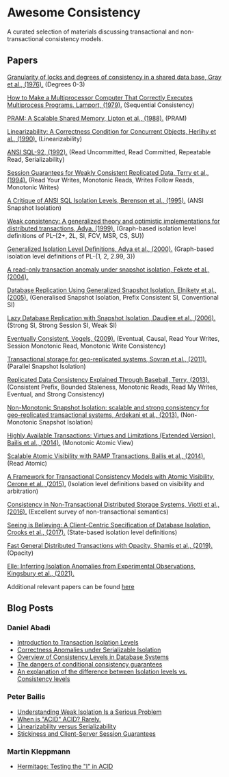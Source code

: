 # Awesome Consistency

A curated selection of materials discussing transactional and non-transactional consistency models.

## Papers

[Granularity of locks and degrees of consistency in a shared data base, Gray et al., (1976).](http://jimgray.azurewebsites.net/papers/granularity%20of%20locks%20and%20degrees%20of%20consistency%20rj%201654.pdf) (Degrees 0-3)

[How to Make a Multiprocessor Computer That Correctly Executes Multiprocess Programs. Lamport, (1979).](https://www.microsoft.com/en-us/research/uploads/prod/2016/12/How-to-Make-a-Multiprocessor-Computer-That-Correctly-Executes-Multiprocess-Programs.pdf) (Sequential Consistency)

[PRAM: A Scalable Shared Memory, Lipton et al., (1988).](https://www.cs.princeton.edu/research/techreps/TR-180-88) (PRAM)

[Linearizability: A Correctness Condition for Concurrent Objects, Herlihy et al., (1990).](https://cs.brown.edu/~mph/HerlihyW90/p463-herlihy.pdf) (Linearizability)

[ANSI SQL-92, (1992).](http://synthesis.ipi.ac.ru/synthesis/student/oodb/essayRef/sqlFoundation.pdf) (Read Uncommitted, Read Committed, Repeatable Read, Serializability)

[Session Guarantees for Weakly Consistent Replicated Data, Terry et al., (1994).](https://www.cs.utexas.edu/~lorenzo/corsi/cs380d/papers/SessionGuaranteesBayou.pdf) (Read Your Writes, Monotonic Reads, Writes Follow Reads, Monotonic Writes)

[A Critique of ANSI SQL Isolation Levels, Berenson et al., (1995).](https://www.microsoft.com/en-us/research/wp-content/uploads/2016/02/tr-95-51.pdf) (ANSI Snapshot Isolation)

[Weak consistency: A generalized theory and optimistic implementations for distributed transactions, Adya. (1999).](http://pmg.csail.mit.edu/papers/adya-phd.pdf) (Graph-based isolation level definitions of PL-{2+, 2L, SI, FCV, MSR, CS, SU})

[Generalized Isolation Level Definitions, Adya et al., (2000).](http://pmg.csail.mit.edu/papers/icde00.pdf) (Graph-based isolation level definitions of PL-{1, 2, 2.99, 3})

[A read-only transaction anomaly under snapshot isolation, Fekete et al., (2004).](https://dl.acm.org/doi/10.1145/1031570.1031573)

[Database Replication Using Generalized Snapshot Isolation, Elnikety et al., (2005).](https://infoscience.epfl.ch/record/53561/files/srds2005-gsi.pdf) (Generalised Snapshot Isolation, Prefix Consistent SI, Conventional SI)

[Lazy Database Replication with Snapshot Isolation, Daudjee et al., (2006).](http://www.vldb.org/conf/2006/p715-daudjee.pdf) (Strong SI, Strong Session SI, Weak SI)

[Eventually Consistent, Vogels, (2009).](https://dl.acm.org/doi/pdf/10.1145/1435417.1435432) (Eventual, Causal, Read Your Writes, Session Monotonic Read, Monotonic Write Consistency)

[Transactional storage for geo-replicated systems, Sovran et al., (2011).](http://www.news.cs.nyu.edu/~jinyang/pub/walter-sosp11.pdf) (Parallel
Snapshot Isolation)

[Replicated Data Consistency Explained Through Baseball, Terry, (2013).](https://www.microsoft.com/en-us/research/wp-content/uploads/2011/10/ConsistencyAndBaseballReport.pdf) (Consistent Prefix, Bounded Staleness, Monotonic Reads, Read My Writes, Eventual, and Strong Consistency)

[Non-Monotonic Snapshot Isolation: scalable and strong consistency for geo-replicated transactional systems, Ardekani et al., (2013).](https://pages.lip6.fr/Marc.Shapiro/papers/NMSI-SRDS-2013.pdf) (Non-Monotonic Snapshot Isolation)

[Highly Available Transactions: Virtues and Limitations (Extended Version), Bailis et al., (2014).](https://arxiv.org/abs/1302.0309.pdf) (Monotonic Atomic View)

[Scalable Atomic Visibility with RAMP Transactions, Bailis et al., (2014).](https://dl.acm.org/doi/pdf/10.1145/2909870?download=true) (Read Atomic)

[A Framework for Transactional Consistency Models with Atomic Visibility, Cerone et al., (2015).](https://drops.dagstuhl.de/opus/volltexte/2015/5375/pdf/15.pdf) (Isolation level definitions based on visibility and arbitration)

[Consistency in Non-Transactional Distributed Storage Systems, Viotti et al., (2016).](https://arxiv.org/pdf/1512.00168.pdf) (Excellent survey of non-transactional semantics)

[Seeing is Believing: A Client-Centric Specification of Database Isolation, Crooks et al., (2017).](http://www.cs.cornell.edu/lorenzo/papers/Crooks17Seeing.pdf) (State-based isolation level definitions)

[Fast General Distributed Transactions with Opacity, Shamis et al., (2019).](https://www.microsoft.com/en-us/research/uploads/prod/2019/01/mod057.pdf) (Opacity)

[Elle: Inferring Isolation Anomalies from Experimental Observations, Kingsbury et al., (2021).](https://arxiv.org/pdf/2003.10554.pdf)

Additional relevant papers can be found [here](https://github.com/jackwaudby/awesome-consistency/timeline.md)

## Blog Posts

### Daniel Abadi

+ [Introduction to Transaction Isolation Levels](http://dbmsmusings.blogspot.com/2019/05/introduction-to-transaction-isolation.html)
+ [Correctness Anomalies under Serializable Isolation](http://dbmsmusings.blogspot.com/2019/06/correctness-anomalies-under.html)
+ [Overview of Consistency Levels in Database Systems](http://dbmsmusings.blogspot.com/2019/07/overview-of-consistency-levels-in.html)
+ [The dangers of conditional consistency guarantees](http://dbmsmusings.blogspot.com/2019/07/the-dangers-of-conditional-consistency.html)
+ [An explanation of the difference between Isolation levels vs. Consistency levels](http://dbmsmusings.blogspot.com/2019/08/an-explanation-of-difference-between.html)

### Peter Bailis

+ [Understanding Weak Isolation Is a Serious Problem](http://www.bailis.org/blog/understanding-weak-isolation-is-a-serious-problem/)
+ [When is "ACID" ACID? Rarely.](http://www.bailis.org/blog/when-is-acid-acid-rarely/)
+ [Linearizability versus Serializability](http://www.bailis.org/blog/linearizability-versus-serializability/)
+ [Stickiness and Client-Server Session Guarantees](http://www.bailis.org/blog/stickiness-and-client-server-session-guarantees/)

### Martin Kleppmann

+ [Hermitage: Testing the "I" in ACID](https://martin.kleppmann.com/2014/11/25/hermitage-testing-the-i-in-acid.html)
